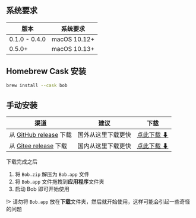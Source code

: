 
## 系统要求

| 版本 | 系统要求 |
| --- | --- |
| 0.1.0 - 0.4.0 | macOS 10.12+ |
| 0.5.0+ | macOS 10.13+ |

## Homebrew Cask 安装

```bash
brew install --cask bob
```

## 手动安装

| 渠道 | 建议 | 下载 |
| --- | --- | --- |
| 从 [GitHub release](https://github.com/ripperhe/Bob/releases) 下载 | 国外从这里下载更快 | [点此下载 ⬇](https://github.com/ripperhe/Bob/releases/latest/download/Bob.zip) |
| 从 [Gitee release](https://gitee.com/ripperhe/Bob/releases) 下载 | 国内从这里下载更快 | [点此下载 ⬇](https://gitee.com/ripperhe/Bob/attach_files/893969/download/Bob.zip) |

下载完成之后
1. 将 `Bob.zip` 解压为 `Bob.app` 文件
2. 将 `Bob.app` 文件拖拽到**应用程序**文件夹
3. 启动 Bob 即可开始使用

!> 请勿将 `Bob.app` 放在**下载**文件夹，然后就开始使用，这样可能会引起一些奇怪的问题